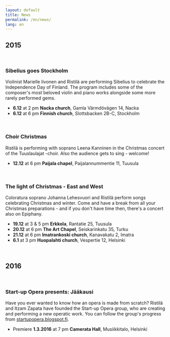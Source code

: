 ```yaml
---
layout: default
title: News
permalink: /en/news/
lang: en
---
```



## 2015

<br/>

### Sibelius goes Stockholm

Violinist Marielle Iivonen and Ristilä are performing Sibelius to celebrate the Independence Day of Finland. The program includes some of the composer's most beloved violin and piano works alongside some more rarely performed gems.

- __6.12__ at 2 pm __Nacka church__, Gamla Värmdövägen 14, Nacka
- __6.12__ at 6 pm __Finnish church__, Slottsbacken 2B-C, Stockholm

<br/>

### Choir Christmas

Ristilä is performing with soprano Leena Kanninen in the Christmas concert of the Tuuslaulajat -choir. Also the audience gets to sing - welcome!

- __12.12__ at 6 pm __Paijala chapel__, Paijalannummentie 11, Tuusula

<br/>

### The light of Christmas - East and West

Coloratura soprano Johanna Lehesvuori and Ristilä perform songs celebrating Christmas and winter. Come and have a break from all your Christmas preparations - and if you don't have time then, there's a concert also on Epiphany.

- __19.12__ at 3 & 5 pm __Erkkola__, Rantatie 25, Tuusula
- __20.12__ at 6 pm __The Art Chapel__, Seiskarinkatu 35, Turku
- __21.12__ at 6 pm __Imatrankoski church__, Kanavakatu 2, Imatra
- __6.1__ at 3 pm __Huopalahti church__, Vespertie 12, Helsinki

<br/>

## 2016

<br/>

### Start-up Opera presents: Jääkausi

Have you ever wanted to know how an opera is made from scratch? Ristilä and Itzam Zapata have founded the Start-up Opera group, who are creating and performing a new operatic work. You can follow the group's progress from [startupopera.blogspot.fi](http://startupopera.blogspot.fi/).

- Premiere __1.3.2016__ at 7 pm __Camerata Hall__, Musiikkitalo, Helsinki

<br/>
